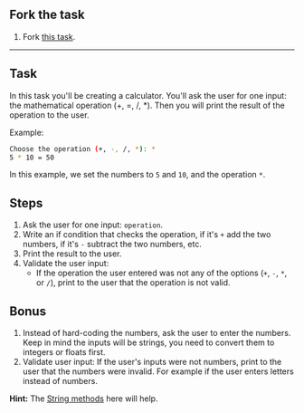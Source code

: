 ## Fork the task

1. Fork [this task](https://replit.com/@InstructorCODED/3-Conditions#main.py).

---

## Task

In this task you'll be creating a calculator. You'll ask the user for one input: the mathematical operation (+, =, /, \*). Then you will print the result of the operation to the user.

Example:

```bash
Choose the operation (+, -, /, *): *
5 * 10 = 50
```

In this example, we set the numbers to `5` and `10`, and the operation `*`.

## Steps

1. Ask the user for one input: `operation`.
2. Write an if condition that checks the operation, if it's `+` add the two numbers, if it's `-` subtract the two numbers, etc.
3. Print the result to the user.
4. Validate the user input:
   - If the operation the user entered was not any of the options (`+`, `-`, `*`, or `/`), print to the user that the operation is not valid.

## Bonus

1. Instead of hard-coding the numbers, ask the user to enter the numbers. Keep in mind the inputs will be strings, you need to convert them to integers or floats first.
2. Validate user input: If the user's inputs were not numbers, print to the user that the numbers were invalid. For example if the user enters letters instead of numbers.

**Hint:** The [String methods](https://www.w3schools.com/python/python_ref_string.asp) here will help.
